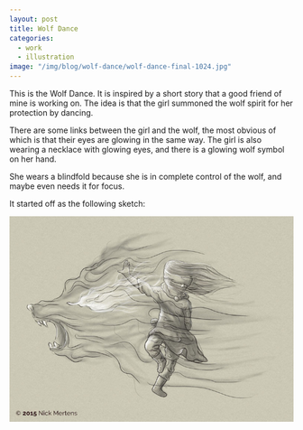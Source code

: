 ```yaml
---
layout: post
title: Wolf Dance
categories:
  - work
  - illustration
image: "/img/blog/wolf-dance/wolf-dance-final-1024.jpg"
---
```


This is the Wolf Dance. It is inspired by a short story that a good friend of mine is working on. The idea is that the girl summoned the wolf spirit for her protection by dancing.

There are some links between the girl and the wolf, the most obvious of which is that their eyes are glowing in the same way. The girl is also wearing a necklace with glowing eyes, and there is a glowing wolf symbol on her hand.

She wears a blindfold because she is in complete control of the wolf, and maybe even needs it for focus.

It started off as the following sketch:

![Wolf Dance WIP](/img/blog/wolf-dance/wolf-dance-wip.jpg)